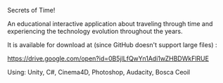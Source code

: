 Secrets of Time!

An educational interactive application about traveling through time and experiencing the technology evolution throughout the years.

It is available for download at (since GitHub doesn't support large files) :

https://drive.google.com/open?id=0B5jlLfQwYn1Adi1wZHBDWkFlRUE 

Using: Unity, C#, Cinema4D,  Photoshop, Audacity, Bosca Ceoil
